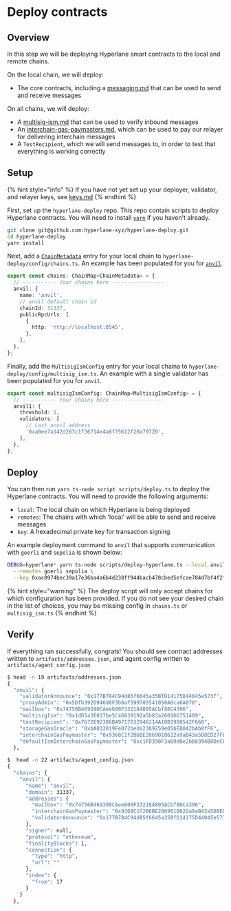 # Deploy contracts

## Overview

In this step we will be deploying Hyperlane smart contracts to the local and remote chains.

On the local chain, we will deploy:

* The core contracts, including a [messaging.md](../../protocol/messaging.md "mention") that can be used to send and receive messages

On all chains, we will deploy:

* A [multisig-ism.md](../../protocol/sovereign-consensus/multisig-ism.md "mention") that can be used to verify inbound messages
* An [interchain-gas-paymasters.md](../../build-with-hyperlane/guides/paying-for-interchain-gas/interchain-gas-paymasters.md "mention"), which can be used to pay our relayer for delivering interchain messages
* A `TestRecipient`, which we will send messages to, in order to test that everything is working correctly

## Setup

{% hint style="info" %}
If you have not yet set up your deployer, validator, and relayer keys, see [keys.md](keys.md "mention")
{% endhint %}

First, set up the `hyperlane-deploy` repo. This repo contain scripts to deploy Hyperlane contracts. You will need to install [`yarn`](https://yarnpkg.com/getting-started/install) if you haven't already.

```bash
git clone git@github.com:hyperlane-xyz/hyperlane-deploy.git
cd hyperlane-deploy
yarn install
```

Next, add a [`ChainMetadata`](https://github.com/hyperlane-xyz/hyperlane-monorepo/blob/main/typescript/sdk/src/consts/chainMetadata.ts#L21) entry for your local chain to `hyperlane-deploy/config/chains.ts`. An example has been populated for you for [`anvil`](https://book.getfoundry.sh/anvil/).

```typescript
export const chains: ChainMap<ChainMetadata> = {
  // ----------- Your chains here -----------------
  anvil: {
    name: 'anvil',
    // anvil default chain id
    chainId: 31337,
    publicRpcUrls: [
      {
        http: 'http://localhost:8545',
      },
    ],
  },
};
```

Finally, add the `MultisigIsmConfig` entry for your local chaina to `hyperlane-deploy/config/multisig_ism.ts`. An example with a single validator has been populated for you for `anvil`.

```typescript
export const multisigIsmConfig: ChainMap<MultisigIsmConfig> = {
  // ----------- Your chains here -----------------
  anvil1: {
    threshold: 1,
    validators: [
      // Last anvil address
      '0xa0ee7a142d267c1f36714e4a8f75612f20a79720',
    ],
  },
};
```

## Deploy

You can then run `yarn ts-node script scripts/deploy.ts` to deploy the Hyperlane contracts. You will need to provide the following arguments:

* `local`: The local chain on which Hyperlane is being deployed
* `remotes`: The chains with which 'local' will be able to send and receive messages
* `key`: A hexadecimal private key for transaction signing

An example deployment command to `anvil` that supports communication with `goerli` and `sepolia` is shown below:

```bash
DEBUG=hyperlane* yarn ts-node scripts/deploy-hyperlane.ts --local anvil \
  --remotes goerli sepolia \
  --key 0xac0974bec39a17e36ba4a6b4d238ff944bacb478cbed5efcae784d7bf4f2ff80
```

{% hint style="warning" %}
The deploy script will only accept chains for which configuration has been provided. If you do not see your desired chain in the list of choices, you may be missing config in `chains.ts` or `multisig_ism.ts`
{% endhint %}

## Verify

If everything ran successfully, congrats! You should see contract addresses written to `artifacts/addresses.json`, and agent config written to `artifacts/agent_config.json`

```bash
$ head -n 19 artifacts/addresses.json
{
  "anvil": {
    "validatorAnnounce": "0x177B784C94d85f6645a35BfD14175D44045e573f",
    "proxyAdmin": "0x5Dfb392D946d0F3b6af599705541050A6ca6A870",
    "mailbox": "0x74756B469390CAee600F332184895ACbf86C4396",
    "multisigIsm": "0x1dD5a3E037be5C46839192a5b83a260166751409",
    "testRecipient": "0x7672E92386B49717D32946214A10B1988542F660",
    "storageGasOracle": "0xbA033019Fe072beda2389259e05bEB042bAb8fF6",
    "interchainGasPaymaster": "0x9368C1f2B6BE2869018622a9aB43a5D8ED27Fba2",
    "defaultIsmInterchainGasPaymaster": "0xc1FD390F3aB9d0e2bb8394B0DeCE48D31fC44121"
  },

$  head -n 22 artifacts/agent_config.json
{
  "chains": {
    "anvil": {
      "name": "anvil",
      "domain": 31337,
      "addresses": {
        "mailbox": "0x74756B469390CAee600F332184895ACbf86C4396",
        "interchainGasPaymaster": "0x9368C1f2B6BE2869018622a9aB43a5D8ED27Fba2",
        "validatorAnnounce": "0x177B784C94d85f6645a35BfD14175D44045e573f"
      },
      "signer": null,
      "protocol": "ethereum",
      "finalityBlocks": 1,
      "connection": {
        "type": "http",
        "url": ""
      },
      "index": {
        "from": 17
      }
    }
  },
```




